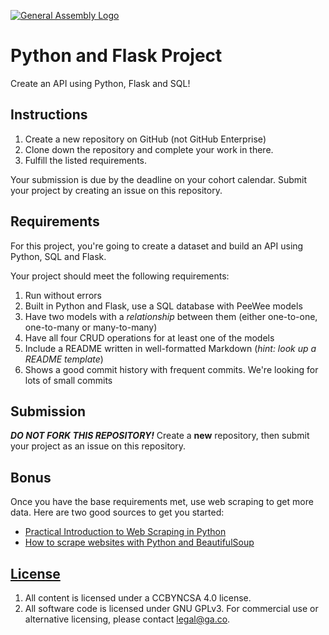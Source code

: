 [![General Assembly Logo](https://camo.githubusercontent.com/1a91b05b8f4d44b5bbfb83abac2b0996d8e26c92/687474703a2f2f692e696d6775722e636f6d2f6b6538555354712e706e67)](https://generalassemb.ly/education/web-development-immersive)

# Python and Flask Project

Create an API using Python, Flask and SQL!

## Instructions

1. Create a new repository on GitHub (not GitHub Enterprise)
1. Clone down the repository and complete your work in there.
1. Fulfill the listed requirements.

Your submission is due by the deadline on your cohort calendar. Submit your
project by creating an issue on this repository.

## Requirements

For this project, you're going to create a dataset and build an API using Python, SQL and Flask.

Your project should meet the following requirements:

1. Run without errors
1. Built in Python and Flask, use a SQL database with PeeWee models
1. Have two models with a *relationship* between them (either one-to-one, one-to-many or many-to-many)
1. Have all four CRUD operations for at least one of the models
1. Include a README written in well-formatted Markdown (_hint: look up a README
   template_)
1. Shows a good commit history with frequent commits. We're looking for lots of
   small commits

## Submission

***DO NOT FORK THIS REPOSITORY!*** Create a **new** repository, then submit your project as an issue on this repository.

## Bonus

Once you have the base requirements met, use web scraping to get more data. Here are two good sources to get you started:
   - [Practical Introduction to Web Scraping in Python](https://realpython.com/python-web-scraping-practical-introduction/)
   - [How to scrape websites with Python and BeautifulSoup](https://www.freecodecamp.org/news/how-to-scrape-websites-with-python-and-beautifulsoup-5946935d93fe/)

## [License](LICENSE)

1.  All content is licensed under a CC­BY­NC­SA 4.0 license.
1.  All software code is licensed under GNU GPLv3. For commercial use or
    alternative licensing, please contact legal@ga.co.
